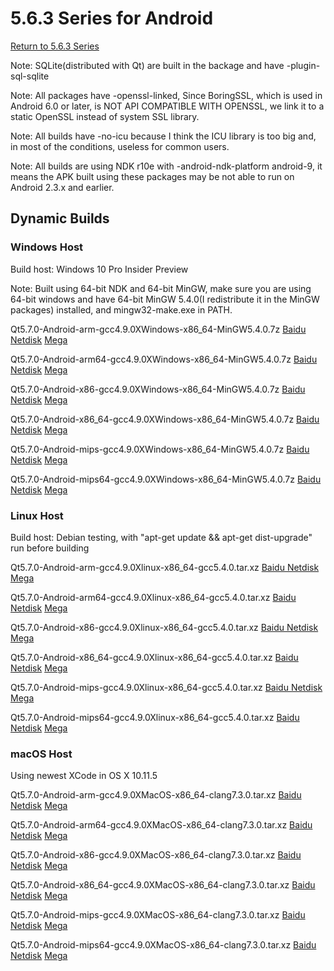 # 5.6.3 Series for Android

[Return to 5.6.3 Series](5.6.3-series.md)

Note: SQLite(distributed with Qt) are built in the backage and have -plugin-sql-sqlite

Note: All packages have -openssl-linked, Since BoringSSL, which is used in Android 6.0 or later, is NOT API COMPATIBLE WITH OPENSSL, we link it to a static OpenSSL instead of system SSL library. 

Note: All builds have -no-icu because I think the ICU library is too big and, in most of the conditions, useless for common users.

Note: All builds are using NDK r10e with -android-ndk-platform android-9, it means the APK built using these packages may be not able to run on Android 2.3.x and earlier.

## Dynamic Builds

### Windows Host

Build host: Windows 10 Pro Insider Preview

Note: Built using 64-bit NDK and 64-bit MinGW, make sure you are using 64-bit windows and have 64-bit MinGW 5.4.0(I redistribute it in the MinGW packages) installed, and mingw32-make.exe in PATH.

Qt5.7.0-Android-arm-gcc4.9.0XWindows-x86_64-MinGW5.4.0.7z [Baidu Netdisk](http://pan.baidu.com/s/1hrVFUa4) [Mega](https://mega.nz/#!ZFxwwbbJ!ojQRP8QJkocFyepOlCKi4tx1jDEYmAPDR0Yzenmcds4)

Qt5.7.0-Android-arm64-gcc4.9.0XWindows-x86_64-MinGW5.4.0.7z [Baidu Netdisk](http://pan.baidu.com/s/1gfdP0lH) [Mega](https://mega.nz/#!IAATCKgC!9vkNjUEXjFICTP7zhupq0K_kAF9ty_942FkjPucv1bw)

Qt5.7.0-Android-x86-gcc4.9.0XWindows-x86_64-MinGW5.4.0.7z [Baidu Netdisk](http://pan.baidu.com/s/1eRMq76a) [Mega](https://mega.nz/#!UF4FBQaK!Edsaf7897QGlxIxfpKSlM-ZCGTvgdsUxcHosE3_AQ68)

Qt5.7.0-Android-x86_64-gcc4.9.0XWindows-x86_64-MinGW5.4.0.7z [Baidu Netdisk](http://pan.baidu.com/s/1eRH6ROe) [Mega](https://mega.nz/#!cZJzBYJZ!mROqEztVbr26XTWR32JDuUIwZHHpK72e07RWm51R9Lk)

Qt5.7.0-Android-mips-gcc4.9.0XWindows-x86_64-MinGW5.4.0.7z [Baidu Netdisk](http://pan.baidu.com/s/1dEVgbVr) [Mega](https://mega.nz/#!5EoDQASS!E_KAuukNUwc6DHnRQa-Id3TGWFvg00VbZuPoAty0PRs)

Qt5.7.0-Android-mips64-gcc4.9.0XWindows-x86_64-MinGW5.4.0.7z [Baidu Netdisk](http://pan.baidu.com/s/1bpbpJL9) [Mega](https://mega.nz/#!0cInWaTS!lCXknKDyyRrqtTJkdo4k5R2XDlURkybxTL-jWSVyz4Q)

### Linux Host

Build host: Debian testing, with "apt-get update && apt-get dist-upgrade" run before building

Qt5.7.0-Android-arm-gcc4.9.0Xlinux-x86_64-gcc5.4.0.tar.xz [Baidu Netdisk](http://pan.baidu.com/s/1pLfAYD1) [Mega](https://mega.nz/#!wF4zjQJI!QRxcRRvZ1v7YNVNRofsiQ0HnOYHeHxmZiThRuzA876k)

Qt5.7.0-Android-arm64-gcc4.9.0Xlinux-x86_64-gcc5.4.0.tar.xz [Baidu Netdisk](http://pan.baidu.com/s/1c16L5jM) [Mega](https://mega.nz/#!dUYTiATb!Rd0j0sVzh0Ekc7TPz5Om282VmAWSdSehAMZtNKyw9g0)

Qt5.7.0-Android-x86-gcc4.9.0Xlinux-x86_64-gcc5.4.0.tar.xz [Baidu Netdisk](http://pan.baidu.com/s/1eREOX9K) [Mega](https://mega.nz/#!5Uo1UI6L!Z6GbG9nmF_NGEU7ebe3jQXypu8UHzGCSO2g2qP8arvQ)

Qt5.7.0-Android-x86_64-gcc4.9.0Xlinux-x86_64-gcc5.4.0.tar.xz [Baidu Netdisk](http://pan.baidu.com/s/1c1XjV48) [Mega](https://mega.nz/#!9JRVFKja!BgGqpRZOz9ooQ6vRPW05S0atPIDOGWCZVTusR96-aS4)

Qt5.7.0-Android-mips-gcc4.9.0Xlinux-x86_64-gcc5.4.0.tar.xz [Baidu Netdisk](http://pan.baidu.com/s/1jH7pprg) [Mega](https://mega.nz/#!xcQSzICa!8Wqs2tyX-Ytw2wF9QeM2Tbi_GfsFOtZXfIDScuzqNpk)

Qt5.7.0-Android-mips64-gcc4.9.0Xlinux-x86_64-gcc5.4.0.tar.xz [Baidu Netdisk](http://pan.baidu.com/s/1i511TdV) [Mega](https://mega.nz/#!dQBDAYgJ!GNpRGq_BzXF2Fyc78XfXLjVkKGUQA_LCqmzLU-6iEPk)

### macOS Host

Using newest XCode in OS X 10.11.5

Qt5.7.0-Android-arm-gcc4.9.0XMacOS-x86_64-clang7.3.0.tar.xz [Baidu Netdisk](http://pan.baidu.com/s/1sk8wTwp) [Mega](https://mega.nz/#!9Io22LAC!ohIHzogLUc_KoJxQUUgcdB7nbr0I_krE4IYyGDG6Rks)

Qt5.7.0-Android-arm64-gcc4.9.0XMacOS-x86_64-clang7.3.0.tar.xz [Baidu Netdisk](http://pan.baidu.com/s/1eRF4UyQ) [Mega](https://mega.nz/#!FUYVGQDI!4LKFQ1fN5ABIPHt9aFWoIfWb8E3mXAcRPV2fFDwvrQQ)

Qt5.7.0-Android-x86-gcc4.9.0XMacOS-x86_64-clang7.3.0.tar.xz [Baidu Netdisk](http://pan.baidu.com/s/1dE2FJtZ) [Mega](https://mega.nz/#!tcASEIbJ!LvFxqTHi4HC01DPrOlxy7U5T46OmDdyYmh9gmyZMmCE)

Qt5.7.0-Android-x86_64-gcc4.9.0XMacOS-x86_64-clang7.3.0.tar.xz [Baidu Netdisk](http://pan.baidu.com/s/1i5uGueL) [Mega](https://mega.nz/#!tBpUzTjA!JVXllwNzXpKTaHJZ_M7QJayBG14KyNGWSzegRerQTLk)

Qt5.7.0-Android-mips-gcc4.9.0XMacOS-x86_64-clang7.3.0.tar.xz [Baidu Netdisk](http://pan.baidu.com/s/1hrPAnGS) [Mega](https://mega.nz/#!AIwXSJ7D!NBkA86B-0_lGjrpB4BXQUTWy_oD43so8ChsrFcRG41Q)

Qt5.7.0-Android-mips64-gcc4.9.0XMacOS-x86_64-clang7.3.0.tar.xz [Baidu Netdisk](http://pan.baidu.com/s/1hspsGqK) [Mega](https://mega.nz/#!lFxhEJJT!pLmVDKOUgObmqFNgaXjjUf93IgC8REgnDUsLsPwt8xA)
